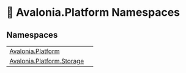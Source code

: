 # 📂 Avalonia.Platform Namespaces






## Namespaces
<table>
<tr>
<td><a href="N_Avalonia_Platform">Avalonia.Platform</a></td>
<td></td>
</tr>
<tr>
<td><a href="N_Avalonia_Platform_Storage">Avalonia.Platform.Storage</a></td>
<td></td>
</tr>
</table>
